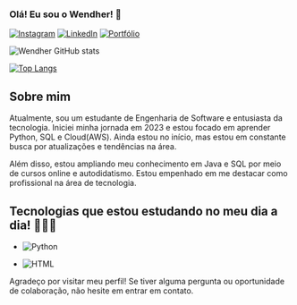 ### Olá! Eu sou o Wendher! 👋

[![Instagram](https://img.shields.io/badge/Instagram-E4405F?style=for-the-badge&logo=instagram&logoColor=white)](https://www.instagram.com/wendhergs/)
[![LinkedIn](https://img.shields.io/badge/LinkedIn-0077B5?style=for-the-badge&logo=linkedin&logoColor=white)](https://www.linkedin.com/in/wendher-santos/)
[![Portfólio](https://img.shields.io/badge/website-000000?style=for-the-badge&logo=About.me&logoColor=white)](https://wendhersantos.github.io/)

![Wendher GitHub stats](https://github-readme-stats.vercel.app/api?username=wendherSantos&show_icons=true&theme=dracula)

[![Top Langs](https://github-readme-stats.vercel.app/api/top-langs/?username=wendherSantos)](https://github.com/wendherSantos/github-readme-stats)

## Sobre mim
Atualmente, sou um estudante de Engenharia de Software e entusiasta da tecnologia. Iniciei minha jornada em 2023 e estou focado em aprender Python, SQL e Cloud(AWS). Ainda estou no início, mas estou em constante busca por atualizações e tendências na área. 

Além disso, estou ampliando meu conhecimento em Java e SQL por meio de cursos online e autodidatismo. Estou empenhado em me destacar como profissional na área de tecnologia.

## Tecnologias que estou estudando no meu dia a dia! 👨🏾‍💻

- ![Python](https://img.shields.io/badge/Python-14354C?style=for-the-badge&logo=python&logoColor=white)
  <!-- Python: Linguagem de programação versátil e poderosa -->

- ![HTML](https://img.shields.io/badge/HTML-239120?style=for-the-badge&logo=html5&logoColor=white)
  <!-- HTML: Linguagem de marcação para desenvolvimento web -->

Agradeço por visitar meu perfil! Se tiver alguma pergunta ou oportunidade de colaboração, não hesite em entrar em contato.
